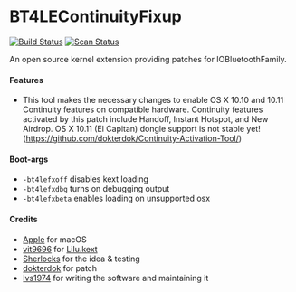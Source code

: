 BT4LEContinuityFixup
===================

[![Build Status](https://travis-ci.org/acidanthera/BT4LEContinuityFixup.svg?branch=master)](https://travis-ci.org/acidanthera/BT4LEContinuityFixup) [![Scan Status](https://scan.coverity.com/projects/16403/badge.svg?flat=1)](https://scan.coverity.com/projects/16403)

An open source kernel extension providing patches for IOBluetoothFamily.

#### Features
- This tool makes the necessary changes to enable OS X 10.10 and 10.11 Continuity features on compatible hardware. 
Continuity features activated by this patch include Handoff, Instant Hotspot, and New Airdrop. 
OS X 10.11 (El Capitan) dongle support is not stable yet! (https://github.com/dokterdok/Continuity-Activation-Tool/)

#### Boot-args
- `-bt4lefxoff` disables kext loading
- `-bt4lefxdbg` turns on debugging output
- `-bt4lefxbeta` enables loading on unsupported osx

#### Credits
- [Apple](https://www.apple.com) for macOS  
- [vit9696](https://github.com/vit9696) for [Lilu.kext](https://github.com/vit9696/Lilu)
- [Sherlocks](http://www.insanelymac.com/forum/user/980913-sherlocks/) for the idea & testing
- [dokterdok](https://github.com/dokterdok/Continuity-Activation-Tool/) for patch
- [lvs1974](https://applelife.ru/members/lvs1974.53809/) for writing the software and maintaining it
